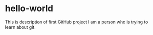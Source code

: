# hello-world
This is description of first GitHub project
I am a person who is trying to learn about git.
